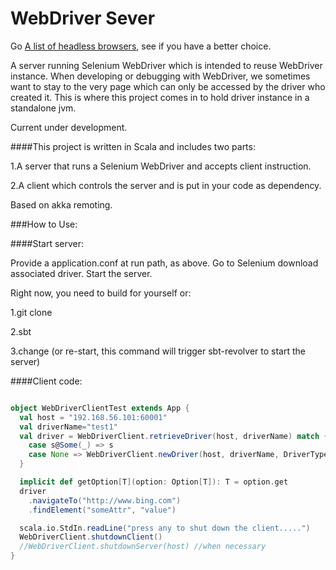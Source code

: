 # WebDriver Sever

Go [A list of headless browsers](http://www.asad.pw/HeadlessBrowsers/), see if you have a better choice.

A server running Selenium WebDriver which is intended to reuse WebDriver instance.
When developing or debugging with WebDriver, we sometimes want to stay to the very page which can only be accessed by the driver who created it.
This is where this project comes in to hold driver instance in a standalone jvm.

Current under development.

####This project is written in Scala and includes two parts:

1.A server that runs a Selenium WebDriver and accepts client instruction.

2.A client which controls the server and is put in your code as dependency.

Based on akka remoting.

###How to Use:

####Start server:

Provide a application.conf at run path, as above. Go to Selenium download associated driver. Start the server.

Right now, you need to build for yourself or:

1.git clone

2.sbt

3.change (or re-start, this command will trigger sbt-revolver to start the server)

####Client code:

```scala

object WebDriverClientTest extends App {
  val host = "192.168.56.101:60001"
  val driverName="test1"
  val driver = WebDriverClient.retrieveDriver(host, driverName) match {
    case s@Some(_) => s
    case None => WebDriverClient.newDriver(host, driverName, DriverTypes.Chrome)
  }

  implicit def getOption[T](option: Option[T]): T = option.get
  driver
    .navigateTo("http://www.bing.com")
    .findElement("someAttr", "value")

  scala.io.StdIn.readLine("press any to shut down the client.....")
  WebDriverClient.shutdownClient()
  //WebDriverClient.shutdownServer(host) //when necessary
}

```
